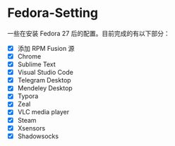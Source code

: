# Fedora-Setting

一些在安装 Fedora 27 后的配置。目前完成的有以下部分：

-[x] 添加 RPM Fusion 源 
-[x] Chrome 
-[x] Sublime Text 
-[x] Visual Studio Code
-[x] Telegram Desktop 
-[x] Mendeley Desktop 
-[x] Typora 
-[x] Zeal 
-[x] VLC media player 
-[x] Steam 
-[x] Xsensors 
-[x] Shadowsocks 